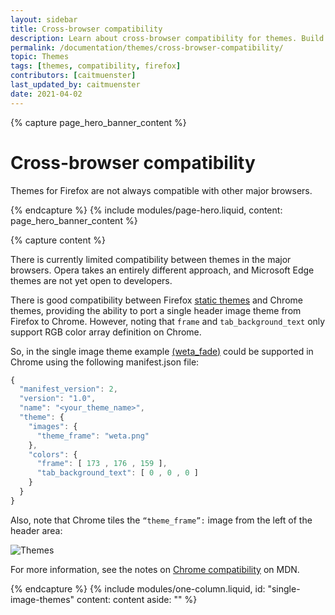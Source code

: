 ```yaml
---
layout: sidebar
title: Cross-browser compatibility
description: Learn about cross-browser compatibility for themes. Build themes that work across Firefox and other browsers.
permalink: /documentation/themes/cross-browser-compatibility/
topic: Themes
tags: [themes, compatibility, firefox]
contributors: [caitmuenster]
last_updated_by: caitmuenster
date: 2021-04-02 
---
```


<!-- Page Hero Banner -->

{% capture page_hero_banner_content %}

# Cross-browser compatibility
Themes for Firefox are not always compatible with other major browsers. 

{% endcapture %}
{% include modules/page-hero.liquid,
    content: page_hero_banner_content
%}

<!-- End Page Hero Banner -->

<!-- Single Column Body Module -->

{% capture content %}

There is currently limited compatibility between themes in the major browsers. Opera takes an entirely different approach, and Microsoft Edge themes are not yet open to developers.

There is good compatibility between Firefox [static themes](/documentation/themes/static-themes/) and Chrome themes, providing the ability to port a single header image theme from Firefox to Chrome. However, noting that `frame` and `tab_background_text` only support RGB color array definition on Chrome.

So, in the single image theme example [(weta_fade)](https://github.com/mdn/webextensions-examples/tree/master/themes/weta_fade) could be supported in Chrome using the following manifest.json file:

 <!-- Syntax Highlighting -->

```js
{
  "manifest_version": 2,
  "version": "1.0",
  "name": "<your_theme_name>",
  "theme": {
    "images": {
      "theme_frame": "weta.png"
    },
    "colors": {
      "frame": [ 173 , 176 , 159 ],
      "tab_background_text": [ 0 , 0 , 0 ]
    }
  }
}
```
<!-- END: Syntax Highlighting -->

Also, note that Chrome tiles the `“theme_frame”:` image from the left of the header area: 

![Themes](/assets/img/documentation/themes/chrome_theme_example.png)

For more information, see the notes on [Chrome compatibility](https://developer.mozilla.org/docs/Mozilla/Add-ons/WebExtensions/manifest.json/theme#chrome_compatibility) on MDN.

{% endcapture %}
{% include modules/one-column.liquid,
  id: "single-image-themes"
  content: content
  aside: ""
%}

<!-- END: Single Column Body Module -->